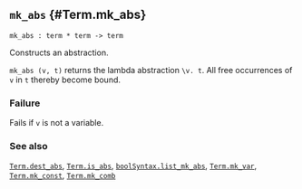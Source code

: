 ## `mk_abs` {#Term.mk_abs}


```
mk_abs : term * term -> term
```



Constructs an abstraction.


`mk_abs (v, t)` returns the lambda abstraction `\v. t`. All free occurrences
of `v` in `t` thereby become bound.

### Failure

Fails if `v` is not a variable.

### See also

[`Term.dest_abs`](#Term.dest_abs), [`Term.is_abs`](#Term.is_abs), [`boolSyntax.list_mk_abs`](#boolSyntax.list_mk_abs), [`Term.mk_var`](#Term.mk_var), [`Term.mk_const`](#Term.mk_const), [`Term.mk_comb`](#Term.mk_comb)

